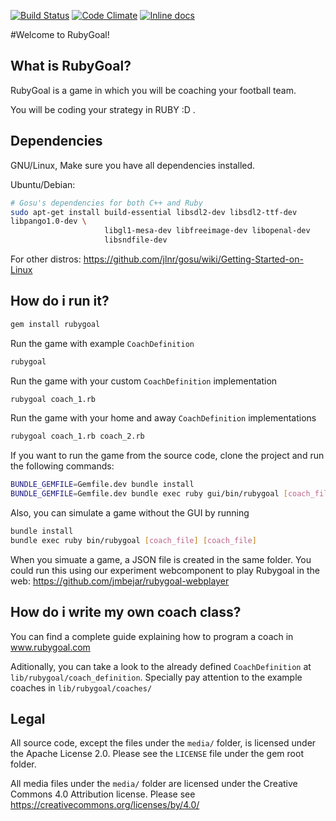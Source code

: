 [![Build Status](https://travis-ci.org/wyeworks/rubygoal.png)](https://travis-ci.org/wyeworks/rubygoal)
[![Code Climate](https://codeclimate.com/github/wyeworks/rubygoal.png)](https://codeclimate.com/github/wyeworks/rubygoal)
[![Inline docs](http://inch-ci.org/github/wyeworks/rubygoal.png?branch=master)](http://inch-ci.org/github/wyeworks/rubygoal)

#Welcome to RubyGoal!

## What is RubyGoal?

RubyGoal is a game in which you will be coaching your football team.

You will be coding your strategy in RUBY :D .

## Dependencies

GNU/Linux, Make sure you have all dependencies installed.

Ubuntu/Debian:

```bash
# Gosu's dependencies for both C++ and Ruby
sudo apt-get install build-essential libsdl2-dev libsdl2-ttf-dev
libpango1.0-dev \
                     libgl1-mesa-dev libfreeimage-dev libopenal-dev
                     libsndfile-dev
```

For other distros:  https://github.com/jlnr/gosu/wiki/Getting-Started-on-Linux

## How do i run it?

```bash
gem install rubygoal
```

Run the game with example `CoachDefinition`
```bash
rubygoal
```

Run the game with your custom `CoachDefinition` implementation
```bash
rubygoal coach_1.rb
```

Run the game with your home and away `CoachDefinition` implementations
```bash
rubygoal coach_1.rb coach_2.rb
```

If you want to run the game from the source code, clone the project and
run the following commands:

```bash
BUNDLE_GEMFILE=Gemfile.dev bundle install
BUNDLE_GEMFILE=Gemfile.dev bundle exec ruby gui/bin/rubygoal [coach_file] [coach_file]
```

Also, you can simulate a game without the GUI by running

```bash
bundle install
bundle exec ruby bin/rubygoal [coach_file] [coach_file]
```

When you simuate a game, a JSON file is created in the same folder. You
could run this using our experiment webcomponent to play Rubygoal in the
web: https://github.com/jmbejar/rubygoal-webplayer

## How do i write my own coach class?

You can find a complete guide explaining how to program a coach in
www.rubygoal.com

Aditionally, you can take a look to the already defined `CoachDefinition` at
`lib/rubygoal/coach_definition`.
Specially pay attention to the example coaches in `lib/rubygoal/coaches/`


## Legal
All source code, except the files under the `media/` folder, is
licensed under the Apache License 2.0. Please see the `LICENSE` file under
the gem root folder.

All media files under the `media/` folder are licensed under the Creative
Commons 4.0 Attribution license. Please see https://creativecommons.org/licenses/by/4.0/
